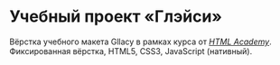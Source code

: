 # Учебный проект «Глэйси»

Вёрстка учебного макета Gllacy в рамках курса от <i>[HTML Academy](https://htmlacademy.ru/study)</i>.
Фиксированная вёрстка, HTML5, CSS3, JavaScript (нативный).


